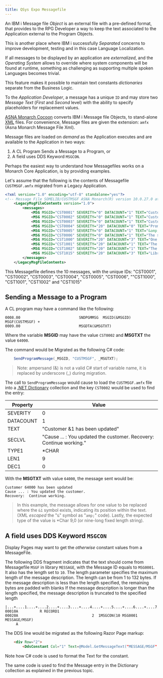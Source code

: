 ```yaml
---
title: QSys Expo Messagefile
---
```


An IBM i Message file *Object* is an external file with a pre-defined format, that provides to the RPG Developer a way to keep the text associated to the Application external to the Program Objects.

This is another place where IBM i successfully *Separated* concerns to improve development, testing and in this case Language Localization.

If all messages to be displayed by an application are *externalized*, and the *Operating System* allows to override where system components will be found at runtime, something as challenging as supporting multiple spoken Languages becomes trivial.

This feature makes it possible to maintain text constants *dictionaries* separate from the Business Logic.

To the *Application Developer*, a message has a unique `ID` and may store two *Message Text* (*First* and *Second* level) with the ability to specify placeholders for replacement values.

[ASNA Monarch Cocoon](https://asna.com/us/products/monarch) converts IBM i Message file Objects, to stand-alone [XML](https://en.wikipedia.org/wiki/XML) files. For convenience, Message files are given the extension: `amfx` (Asna Monarch Message File Xml).

Message files are loaded on *demand* as the Application executes and are available to the Application in two ways:

1. A CL Program Sends a Message to a Program, or
2. A field uses DDS Keyword `MSGCON`. 

Perhaps the easiest way to understand how Messagefiles works on a Monarch Core Application, is by providing examples.

Let's assume that the following is the contents of Messagefile `CUSTMSGF.amfx` migrated from a Legacy Application. 

```xml
<?xml version="1.0" encoding="utf-8" standalone="yes"?>
<!-- Message File SOMELIB/CUSTMSGF ASNA Monarch(R) version 10.0.27.0 at 1/27/2021 -->
    <LegacyMsgFileContents version="1.0">
        <messages>
            <MSG MSGID="CST0001" SEVERITY="0" DATACOUNT="1" TEXT="Customer &amp;1 has been added" SECLVL="" TYPE1="*CHAR" LEN1="9" DEC1="0" />
            <MSG MSGID="CST0002" SEVERITY="0" DATACOUNT="1" TEXT="Customer &amp;1 has been updated" SECLVL="Cause ... : You updated the customer. Recovery:  Continue working." TYPE1="*CHAR" LEN1="9" DEC1="0" />
            <MSG MSGID="CST0003" SEVERITY="0" DATACOUNT="1" TEXT="Customer &amp;1 has been deleted" SECLVL="" TYPE1="*CHAR" LEN1="9" DEC1="0" />
            <MSG MSGID="CST0004" SEVERITY="20" DATACOUNT="0" TEXT="Prompting is available for State and Status only." SECLVL="" />
            <MSG MSGID="CST0005" SEVERITY="0" DATACOUNT="1" TEXT="&amp;1 customer(s) were submitted to batch for processing." SECLVL="" TYPE1="*CHAR" LEN1="3" DEC1="0" />
            <MSG MSGID="CST0006" SEVERITY="0" DATACOUNT="1" TEXT="The sales report has been printed." SECLVL="" TYPE1="*DEC" LEN1="7" DEC1="0" />
            <MSG MSGID="CST1000" SEVERITY="20" DATACOUNT="3" TEXT="One Thousand is &amp;1 and One Hundred is &amp;2 which is spelled &amp;3" SECLVL="And here &amp;1 is the same &amp;3" TYPE1="*CHAR" LEN1="10" DEC1="0" TYPE2="*DEC" LEN2="9" DEC2="2" TYPE3="*CHAR" LEN3="50" DEC3="0" />
            <MSG MSGID="CST1001" SEVERITY="20" DATACOUNT="1" TEXT="The &amp;1 cannot be blank." SECLVL="" TYPE1="*CHAR" LEN1="25" DEC1="0" />
            <MSG MSGID="CST1002" SEVERITY="20" DATACOUNT="1" TEXT="The &amp;1 cannot be blank.  Press F4 to prompt." SECLVL="" TYPE1="*CHAR" LEN1="20" DEC1="0" />
            <MSG MSGID="CST1015" SEVERITY="20" DATACOUNT="3" TEXT="Library &amp;1 is not accessible." SECLVL="The system returned an error &amp;2 when trying to execute &amp;3 on library &amp;1." TYPE1="*CHAR" LEN1="10" DEC1="0" TYPE2="*CHAR" LEN2="7" DEC2="0" TYPE3="*CHAR" LEN3="20" DEC3="0" />
        </messages>
    </LegacyMsgFileContents>
```

This Messagefile defines the 10 messages, with the unique IDs: "CST0001", "CST0002", "CST0003", "CST0004", "CST0005", "CST0006", ""CST1000", "CST1001", "CST1002" and "CST1015"

## Sending a Message to a Program

A CL program may have a command like the following:

```
0008.00                           SNDPGMMSG  MSGID(&MSGID) MSGF(CUSTMSGF) +
0009.00                           MSGDTA(&MSGTXT)
```

Where the variable **MSGID** may have the value `CST0002` and **MSGTXT** the value `64000`.

The command would be Migrated as the following C# code:

```cs
    SendProgramMessage(_MSGID, "CUSTMSGF", _MSGTXT);
```

> Note: ampersand (&) is not a valid C# start of variable name, it is replaced by underscore (_) during migration.

The call to `SendProgramMessage` would cause to load the `CUSTMSGF.amfx` file into a [.NET Dictionary](https://docs.microsoft.com/en-us/dotnet/api/system.collections.generic.dictionary-2?view=net-5.0) collection and the key `CST0002` would be used to find the entry:

| Property  | Value
| --------- | ---
| SEVERITY  | 0 
| DATACOUNT | 1
| TEXT      | "Customer &amp;1 has been updated"
| SECLVL    | "Cause ... : You updated the customer. Recovery:  Continue working."
| TYPE1     | *CHAR 
| LEN1      | 9
| DEC1      | 0

With the **MSGTXT** with value `64000`, the message sent would be:

~~~
Customer 64000 has been updated
Cause ... : You updated the customer.
Recovery:  Continue working.
~~~

> In this example, the message allows for one value to be replaced where the `&1` symbol exists, indicating its position within the text. (XML *escaped* the "`&`" symbol  as "`amp;`" code). Lastly, the expected type of the value is *Char 9,0 (or nine-long fixed length string).

## A field uses DDS Keyword `MSGCON`

Display Pages may want to get the *otherwise* constant values from a MessageFile.

The following DDS fragment indicates that the text should come from Messagefile `MSGF` in library `MESSAGE`, with the Message ID equals to `MSG0001`. 
It also has the length set to `10`. The length parameter specifies the maximum length of the message description. The length can be from 1 to 132 bytes. If the message description is less than the length specified, the remaining bytes are padded with blanks  If the message description is longer than the length specified, the message description is truncated to the specified length

```
|...+....1....+....2....+....3....+....4....+....5....+....6....+....7....+....8
00010A          R RECORD1
00020A                                  2  1MSGCON(10 MSG0001 MESSAGE/MSGF)
     A
```

The DDS line would be migrated as the following Razor Page markup:

```html
    <div Row="2">
        <DdsConstant Col="1" Text=@Model.GetMessageText("MESSAGE/MSGF", "MSG0001", 10) />
```
 
Note how C# code is used to format the Text for the constant. 

The same code is used to find the Message entry in the Dictionary collection as explained in the previous topic.
